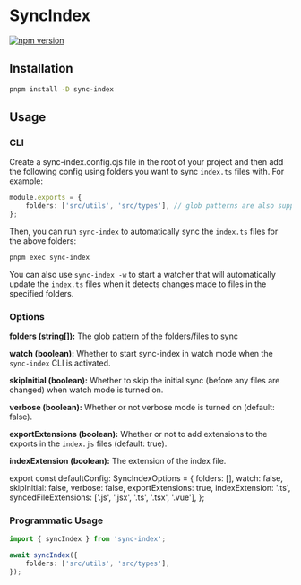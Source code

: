 # SyncIndex

[![npm version](https://badge.fury.io/js/sync-index.svg)](https://badge.fury.io/js/sync-index)

## Installation

```zsh
pnpm install -D sync-index
```

## Usage

### CLI

Create a sync-index.config.cjs file in the root of your project and then add the following config using folders you want to sync `index.ts` files with. For example:

```typescript
module.exports = {
	folders: ['src/utils', 'src/types'], // glob patterns are also supported
};
```

Then, you can run `sync-index` to automatically sync the `index.ts` files for the above folders:

```zsh
pnpm exec sync-index
```

You can also use `sync-index -w` to start a watcher that will automatically update the `index.ts` files when it detects changes made to files in the specified folders.

### Options

**folders (string[]):** The glob pattern of the folders/files to sync

**watch (boolean):** Whether to start sync-index in watch mode when the `sync-index` CLI is activated.

**skipInitial (boolean):** Whether to skip the initial sync (before any files are changed) when watch mode is turned on.

**verbose (boolean):** Whether or not verbose mode is turned on (default: false).

**exportExtensions (boolean):** Whether or not to add extensions to the exports in the `index.js` files (default: true).

**indexExtension (boolean):** The extension of the index file.

export const defaultConfig: SyncIndexOptions = {
folders: [],
watch: false,
skipInitial: false,
verbose: false,
exportExtensions: true,
indexExtension: '.ts',
syncedFileExtensions: ['.js', '.jsx', '.ts', '.tsx', '.vue'],
};

### Programmatic Usage

```typescript
import { syncIndex } from 'sync-index';

await syncIndex({
	folders: ['src/utils', 'src/types'],
});
```
